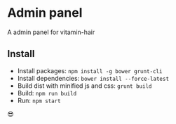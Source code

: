 # Admin panel

A admin panel for vitamin-hair 

## Install

- Install packages: `npm install -g bower grunt-cli`
- Install dependencies: `bower install --force-latest`
- Build dist with minified js and css: `grunt build`
- Build: `npm run build`
- Run: `npm start`

😎
